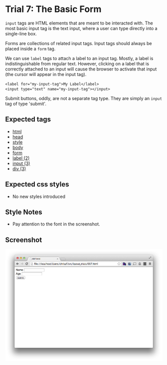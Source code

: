 Trial 7: The Basic Form
=======================
`input` tags are HTML elements that are meant to be interacted with. The most basic input tag is the text input, where a user can type directly into a single-line box.

Forms are collections of related input tags. Input tags should always be placed inside a `form` tag.

We can use `label` tags to attach a label to an input tag. Mostly, a label is indistinguishable from regular text. However, clicking on a label that is correctly attached to an input will cause the browser to activate that input (the cursor will appear in the input tag).

```
<label for="my-input-tag">My Label</label>
<input type="text" name="my-input-tag"></input>
```

Submit buttons, oddly, are not a separate tag type. They are simply an `input` tag of type 'submit'.

Expected tags
-------------
* [html](https://developer.mozilla.org/en-US/docs/Web/HTML/Element/html)
* [head](https://developer.mozilla.org/en-US/docs/Web/HTML/Element/head)
* [style](https://developer.mozilla.org/en-US/docs/Web/HTML/Element/style)
* [body](https://developer.mozilla.org/en-US/docs/Web/HTML/Element/body)
* [form](https://developer.mozilla.org/en-US/docs/Web/HTML/Element/form)
* [label (2)](https://developer.mozilla.org/en-US/docs/Web/HTML/Element/label)
* [input (3)](https://developer.mozilla.org/en-US/docs/Web/HTML/Element/input)
* [div (3)](https://developer.mozilla.org/en-US/docs/Web/HTML/Element/div)

Expected css styles
-------------------
* No new styles introduced

Style Notes
-----------
* Pay attention to the font in the screenshot.

Screenshot
----------
![Wait, you were supposed to answer that. Oh well.](screens/007.png?raw=true)
